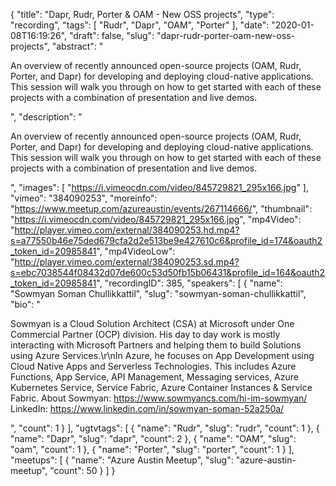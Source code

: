 {
  "title": "Dapr, Rudr, Porter & OAM - New OSS projects",
  "type": "recording",
  "tags": [
    "Rudr",
    "Dapr",
    "OAM",
    "Porter"
  ],
  "date": "2020-01-08T16:19:26",
  "draft": false,
  "slug": "dapr-rudr-porter-oam-new-oss-projects",
  "abstract": "<p>An overview of recently announced open-source projects (OAM, Rudr, Porter, and Dapr) for developing and deploying cloud-native applications. This session will walk you through on how to get started with each of these projects with a combination of presentation and live demos.</p>",
  "description": "<p>An overview of recently announced open-source projects (OAM, Rudr, Porter, and Dapr) for developing and deploying cloud-native applications. This session will walk you through on how to get started with each of these projects with a combination of presentation and live demos.</p>",
  "images": [
    "https://i.vimeocdn.com/video/845729821_295x166.jpg"
  ],
  "vimeo": "384090253",
  "moreinfo": "https://www.meetup.com/azureaustin/events/267114666/",
  "thumbnail": "https://i.vimeocdn.com/video/845729821_295x166.jpg",
  "mp4Video": "http://player.vimeo.com/external/384090253.hd.mp4?s=a77550b46e75ded679cfa2d2e513be9e427610c6&profile_id=174&oauth2_token_id=20985841",
  "mp4VideoLow": "http://player.vimeo.com/external/384090253.sd.mp4?s=ebc7038544f08432d07de600c53d50fb15b06431&profile_id=164&oauth2_token_id=20985841",
  "recordingID": 385,
  "speakers": [
    {
      "name": "Sowmyan Soman Chullikkattil",
      "slug": "sowmyan-soman-chullikkattil",
      "bio": "<p>Sowmyan is a Cloud Solution Architect (CSA) at Microsoft under One Commercial Partner (OCP) division. His day to day work is mostly interacting with Microsoft Partners and helping them to build Solutions using Azure Services.\r\nIn Azure, he focuses on App Development using Cloud Native Apps and Serverless Technologies. This includes Azure Functions, App Service, API Management, Messaging services, Azure Kubernetes Service, Service Fabric, Azure Container Instances & Service Fabric. About Sowmyan: https://www.sowmyancs.com/hi-im-sowmyan/ LinkedIn: https://www.linkedin.com/in/sowmyan-soman-52a250a/</p>",
      "count": 1
    }
  ],
  "ugtvtags": [
    {
      "name": "Rudr",
      "slug": "rudr",
      "count": 1
    },
    {
      "name": "Dapr",
      "slug": "dapr",
      "count": 2
    },
    {
      "name": "OAM",
      "slug": "oam",
      "count": 1
    },
    {
      "name": "Porter",
      "slug": "porter",
      "count": 1
    }
  ],
  "meetups": [
    {
      "name": "Azure Austin Meetup",
      "slug": "azure-austin-meetup",
      "count": 50
    }
  ]
}